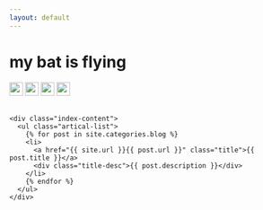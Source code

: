 ```yaml
---
layout: default
---
```


<body>
  <div class="index-wrapper">
    <div class="aside">
        <div class="info-card">
        <h1>my bat is flying</h1>
        <a href="https://github.com/limeng32/mybatis.flying/" target="_blank"><img src="https://cdn2.iconfinder.com/data/icons/social-icons-33/128/Github-32.png" alt="" width="24"/></a>
        <a href="https://www.zhihu.com/people/li-meng-48/" target="_blank"><img src="https://cdn4.iconfinder.com/data/icons/chinas-social-share-icons/256/cssi_zhihu-32.png" alt="" width="24"/></a>
        <a href="/wangwang/" target="_blank"><img src="https://cdn4.iconfinder.com/data/icons/chinas-social-share-icons/256/cssi_wangwang-32.png" alt="" width="24"/></a>
        <a href="https://user.qzone.qq.com/540906853/" target="_blank"><img src="https://cdn4.iconfinder.com/data/icons/flat-brand-logo-2/512/qq-32.png" alt="" width="24"/></a>
      </div>
      <div id="particles-js">
      </div>
      <img src="https://travis-ci.org/limeng32/mybatis.flying.svg?branch=master" alt=""/>
        <img src="https://codecov.io/gh/limeng32/mybatis.flying/branch/master/graph/badge.svg" alt="" />
        <img src="https://maven-badges.herokuapp.com/maven-central/com.github.limeng32/mybatis.flying/badge.svg" alt="" />
        <img src="https://img.shields.io/badge/license-Apache%202-4EB1BA.svg" alt="" />
    </div>

    <div class="index-content">
      <ul class="artical-list">
        {% for post in site.categories.blog %}
        <li>
          <a href="{{ site.url }}{{ post.url }}" class="title">{{ post.title }}</a>
          <div class="title-desc">{{ post.description }}</div>
        </li>
        {% endfor %}
      </ul>
    </div>
  </div>
</body>
